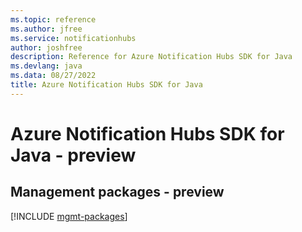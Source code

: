 ```yaml
---
ms.topic: reference
ms.author: jfree
ms.service: notificationhubs
author: joshfree
description: Reference for Azure Notification Hubs SDK for Java
ms.devlang: java
ms.data: 08/27/2022
title: Azure Notification Hubs SDK for Java
---
```

# Azure Notification Hubs SDK for Java - preview

## Management packages - preview
[!INCLUDE [mgmt-packages](notification-hubs-mgmt-index.md)]